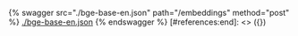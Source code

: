[#references:start]: <> ({ "template": "openapi" })
{% swagger src="./bge-base-en.json" path="/embeddings" method="post" %}
[./bge-base-en.json](./bge-base-en.json)
{% endswagger %}
[#references:end]: <> ({})